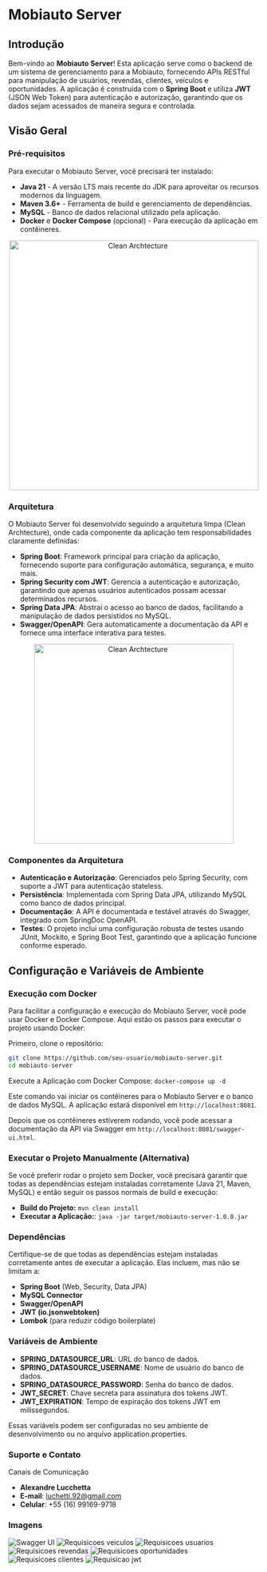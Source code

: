 # Mobiauto Server

## Introdução

Bem-vindo ao **Mobiauto Server**! Esta aplicação serve como o backend de um sistema de gerenciamento para a Mobiauto, fornecendo APIs RESTful para manipulação de usuários, revendas, clientes, veículos e oportunidades. A aplicação é construída com o **Spring Boot** e utiliza **JWT** (JSON Web Token) para autenticação e autorização, garantindo que os dados sejam acessados de maneira segura e controlada.

## Visão Geral

### Pré-requisitos

Para executar o Mobiauto Server, você precisará ter instalado:

- **Java 21** - A versão LTS mais recente do JDK para aproveitar os recursos modernos da linguagem.
- **Maven 3.6+** - Ferramenta de build e gerenciamento de dependências.
- **MySQL** - Banco de dados relacional utilizado pela aplicação.
- **Docker** e **Docker Compose** (opcional) - Para execução da aplicação em contêineres.

<div align="center">
    <img src="assets/Diagrama%20em%20branco.png" alt="Clean Archtecture" width="500"/>
</div>

### Arquitetura

O Mobiauto Server foi desenvolvido seguindo a arquitetura limpa (Clean Archtecture), onde cada componente da aplicação tem responsabilidades claramente definidas:

- **Spring Boot**: Framework principal para criação da aplicação, fornecendo suporte para configuração automática, segurança, e muito mais.
- **Spring Security com JWT**: Gerencia a autenticação e autorização, garantindo que apenas usuários autenticados possam acessar determinados recursos.
- **Spring Data JPA**: Abstrai o acesso ao banco de dados, facilitando a manipulação de dados persistidos no MySQL.
- **Swagger/OpenAPI**: Gera automaticamente a documentação da API e fornece uma interface interativa para testes.

<div align="center">
    <img src="assets/clean-archtecture.jpg" alt="Clean Archtecture" width="400"/>
</div>


### Componentes da Arquitetura

- **Autenticação e Autorização**: Gerenciados pelo Spring Security, com suporte a JWT para autenticação stateless.
- **Persistência**: Implementada com Spring Data JPA, utilizando MySQL como banco de dados principal.
- **Documentação**: A API é documentada e testável através do Swagger, integrado com SpringDoc OpenAPI.
- **Testes**: O projeto inclui uma configuração robusta de testes usando JUnit, Mockito, e Spring Boot Test, garantindo que a aplicação funcione conforme esperado.

## Configuração e Variáveis de Ambiente

### Execução com Docker

Para facilitar a configuração e execução do Mobiauto Server, você pode usar Docker e Docker Compose. Aqui estão os passos para executar o projeto usando Docker:

Primeiro, clone o repositório:
```bash
git clone https://github.com/seu-usuario/mobiauto-server.git
cd mobiauto-server
```

Execute a Aplicação com Docker Compose: `docker-compose up -d`

Este comando vai iniciar os contêineres para o Mobiauto Server e o banco de dados MySQL. A aplicação estará disponível em `http://localhost:8081`.

Depois que os contêineres estiverem rodando, você pode acessar a documentação da API via Swagger em `http://localhost:8081/swagger-ui.html`.


### Executar o Projeto Manualmente (Alternativa)

Se você preferir rodar o projeto sem Docker, você precisará garantir que todas as dependências estejam instaladas corretamente (Java 21, Maven, MySQL) e então seguir os passos normais de build e execução:

- **Build do Projeto:** `mvn clean install`
- **Executar a Aplicação:**: `java -jar target/mobiauto-server-1.0.0.jar`

### Dependências

Certifique-se de que todas as dependências estejam instaladas corretamente antes de executar a aplicação. Elas incluem, mas não se limitam a:

- **Spring Boot** (Web, Security, Data JPA)
- **MySQL Connector**
- **Swagger/OpenAPI**
- **JWT (io.jsonwebtoken)**
- **Lombok** (para reduzir código boilerplate)

### Variáveis de Ambiente
- **SPRING_DATASOURCE_URL**: URL do banco de dados.
- **SPRING_DATASOURCE_USERNAME**: Nome de usuário do banco de dados.
- **SPRING_DATASOURCE_PASSWORD**: Senha do banco de dados.
- **JWT_SECRET**: Chave secreta para assinatura dos tokens JWT.
- **JWT_EXPIRATION**: Tempo de expiração dos tokens JWT em milissegundos.

Essas variáveis podem ser configuradas no seu ambiente de desenvolvimento ou no arquivo application.properties.

### Suporte e Contato

Canais de Comunicação
- **Alexandre Lucchetta**
- **E-mail**: luchetti.92@gmail.com
- **Celular**: +55 (16) 99169-9718

### Imagens

![Swagger UI](assets/swagger-ui.png)
![Requisicoes veiculos](assets/veiculos.png)
![Requisicoes usuarios](assets/usuarios.png)
![Requisicoes revendas](assets/revendas.png)
![Requisicoes oportunidades](assets/oportunidades.png)
![Requisicoes clientes](assets/clientes.png)
![Requisicao jwt](assets/jwt.png)
